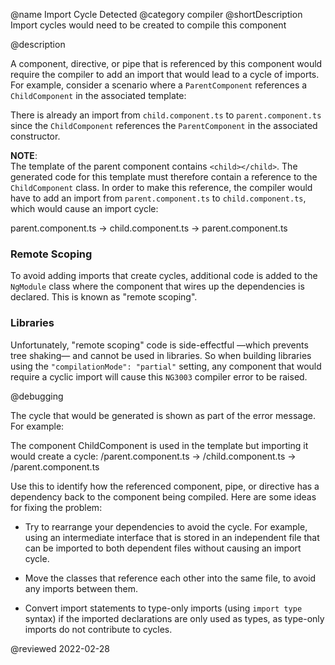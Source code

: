 @name Import Cycle Detected
@category compiler
@shortDescription Import cycles would need to be created to compile this component

@description

A component, directive, or pipe that is referenced by this component would require the compiler to add an import that would lead to a cycle of imports.
For example, consider a scenario where a `ParentComponent` references a `ChildComponent` in the associated template:

<code-example header="parent.component.ts" path="errors/cyclic-imports/parent.component.ts"></code-example>

<code-example header="child.component.ts" path="errors/cyclic-imports/child.component.ts"></code-example>

There is already an import from `child.component.ts` to `parent.component.ts` since the `ChildComponent` references the `ParentComponent` in the associated constructor.

<div class="alert is-helpful">

**NOTE**: <br />
The template of the parent component contains `<child></child>`.
The generated code for this template must therefore contain a reference to the `ChildComponent` class.
In order to make this reference, the compiler would have to add an import from `parent.component.ts` to `child.component.ts`, which would cause an import cycle:

<code-example format="none" language="none">

parent.component.ts -&gt; child.component.ts -&gt; parent.component.ts

</code-example>

</div>

### Remote Scoping

To avoid adding imports that create cycles, additional code is added to the `NgModule` class where the component that wires up the dependencies is declared.
This is known as "remote scoping".

### Libraries

Unfortunately, "remote scoping" code is side-effectful &mdash;which prevents tree shaking&mdash; and cannot be used in libraries.
So when building libraries using the `"compilationMode": "partial"` setting, any component that would require a cyclic import will cause this `NG3003` compiler error to be raised.

@debugging

The cycle that would be generated is shown as part of the error message.
For example:

<code-example hideCopy="true">

The component ChildComponent is used in the template but importing it would create a cycle:
/parent.component.ts -&gt; /child.component.ts -&gt; /parent.component.ts

</code-example>

Use this to identify how the referenced component, pipe, or directive has a dependency back to the component being compiled.
Here are some ideas for fixing the problem:

*   Try to rearrange your dependencies to avoid the cycle.
    For example, using an intermediate interface that is stored in an independent file that can be imported to both dependent files without causing an import cycle.

*   Move the classes that reference each other into the same file, to avoid any imports between them.
*   Convert import statements to type-only imports \(using `import type` syntax\) if the imported declarations are only used as types, as type-only imports do not contribute to cycles.

@reviewed 2022-02-28
